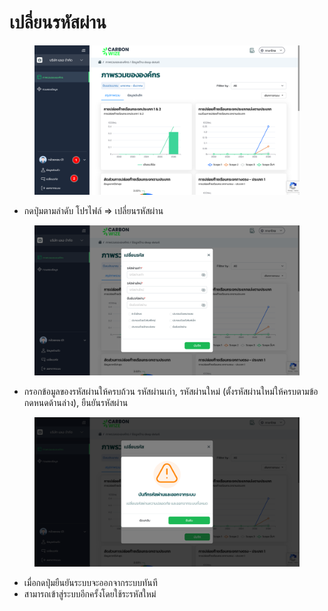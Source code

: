 # เปลี่ยนรหัสผ่าน

<figure><img src="../.gitbook/assets/image (20).png" alt=""><figcaption></figcaption></figure>

* กดปุ่มตามลำดับ โปรไฟล์ => เปลี่ยนรหัสผ่าน



<figure><img src="../.gitbook/assets/image (21).png" alt=""><figcaption></figcaption></figure>

* กรอกข้อมูลของรหัสผ่านให้ครบถ้วน รหัสผ่านเก่า, รหัสผ่านใหม่ (ตั้งรหัสผ่านใหม่ให้ครบตามข้อกดหนดด้านล่าง), ยืนยันรหัสผ่าน



<figure><img src="../.gitbook/assets/image (22).png" alt=""><figcaption></figcaption></figure>

* เมื่อกดปุ่มยืนยันระบบจะออกจากระบบทันที
* สามารถเข้าสู่ระบบอีกครั้งโดยใช้ระรหัสใหม่
